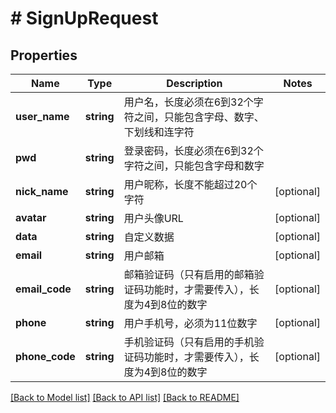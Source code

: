 # # SignUpRequest

## Properties

Name | Type | Description | Notes
------------ | ------------- | ------------- | -------------
**user_name** | **string** | 用户名，长度必须在6到32个字符之间，只能包含字母、数字、下划线和连字符 |
**pwd** | **string** | 登录密码，长度必须在6到32个字符之间，只能包含字母和数字 |
**nick_name** | **string** | 用户昵称，长度不能超过20个字符 | [optional]
**avatar** | **string** | 用户头像URL | [optional]
**data** | **string** | 自定义数据 | [optional]
**email** | **string** | 用户邮箱 | [optional]
**email_code** | **string** | 邮箱验证码（只有启用的邮箱验证码功能时，才需要传入），长度为4到8位的数字 | [optional]
**phone** | **string** | 用户手机号，必须为11位数字 | [optional]
**phone_code** | **string** | 手机验证码（只有启用的手机验证码功能时，才需要传入），长度为4到8位的数字 | [optional]

[[Back to Model list]](../../README.md#models) [[Back to API list]](../../README.md#endpoints) [[Back to README]](../../README.md)
